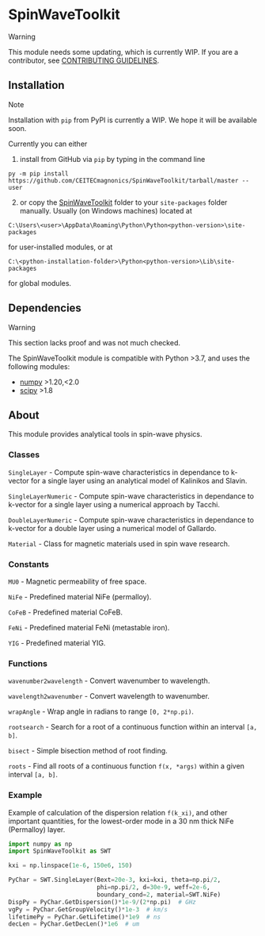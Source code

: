 # SpinWaveToolkit

> [!WARNING]
> This module needs some updating, which is currently WIP. If you are a contributor, see [CONTRIBUTING GUIDELINES](CONTRIBUTING.md).

## Installation

> [!NOTE]
> Installation with `pip` from PyPI is currently a WIP. We hope it will be available soon.

Currently you can either 
1. install from GitHub via `pip` by typing in the command line
```
py -m pip install https://github.com/CEITECmagnonics/SpinWaveToolkit/tarball/master --user
```
2. or copy the [SpinWaveToolkit][SWTpy] folder to your `site-packages` folder manually. Usually (on Windows machines) located at
```
C:\Users\<user>\AppData\Roaming\Python\Python<python-version>\site-packages
```
for user-installed modules, or at 
```
C:\<python-installation-folder>\Python<python-version>\Lib\site-packages
```
for global modules.

## Dependencies

> [!WARNING]
> This section lacks proof and was not much checked.

The SpinWaveToolkit module is compatible with Python >3.7, and uses the following modules:
- [numpy] >1.20,<2.0
- [scipy] >1.8

## About
This module provides analytical tools in spin-wave physics.

### Classes
`SingleLayer` - Compute spin-wave characteristics in dependance to k-vector for a single layer using an analytical model of Kalinikos and Slavin.

`SingleLayerNumeric` - Compute spin-wave characteristics in dependance to k-vector for a single layer using a numerical approach by Tacchi.

`DoubleLayerNumeric` - Compute spin-wave characteristics in dependance to k-vector for a double layer using a numerical model of Gallardo.

`Material` - Class for magnetic materials used in spin wave research.
    
### Constants
`MU0` - Magnetic permeability of free space.

`NiFe` - Predefined material NiFe (permalloy).

`CoFeB` - Predefined material CoFeB.

`FeNi` - Predefined material FeNi (metastable iron).

`YIG` - Predefined material YIG.
    
### Functions
`wavenumber2wavelength` - Convert wavenumber to wavelength.

`wavelength2wavenumber` - Convert wavelength to wavenumber.

`wrapAngle` - Wrap angle in radians to range `[0, 2*np.pi)`.

`rootsearch` - Search for a root of a continuous function within an interval `[a, b]`.

`bisect` - Simple bisection method of root finding.

`roots` - Find all roots of a continuous function `f(x, *args)` within a given interval `[a, b]`.

### Example
Example of calculation of the dispersion relation `f(k_xi)`, and other important quantities, for the lowest-order mode in a 30 nm thick NiFe (Permalloy) layer.
```Python
import numpy as np
import SpinWaveToolkit as SWT

kxi = np.linspace(1e-6, 150e6, 150)

PyChar = SWT.SingleLayer(Bext=20e-3, kxi=kxi, theta=np.pi/2,
                         phi=np.pi/2, d=30e-9, weff=2e-6,
                         boundary_cond=2, material=SWT.NiFe)
DispPy = PyChar.GetDispersion()*1e-9/(2*np.pi)  # GHz
vgPy = PyChar.GetGroupVelocity()*1e-3  # km/s
lifetimePy = PyChar.GetLifetime()*1e9  # ns
decLen = PyChar.GetDecLen()*1e6  # um
```


[SWTpy]:SpinWaveToolkit
[numpy]:https://numpy.org/
[scipy]:https://scipy.org/

